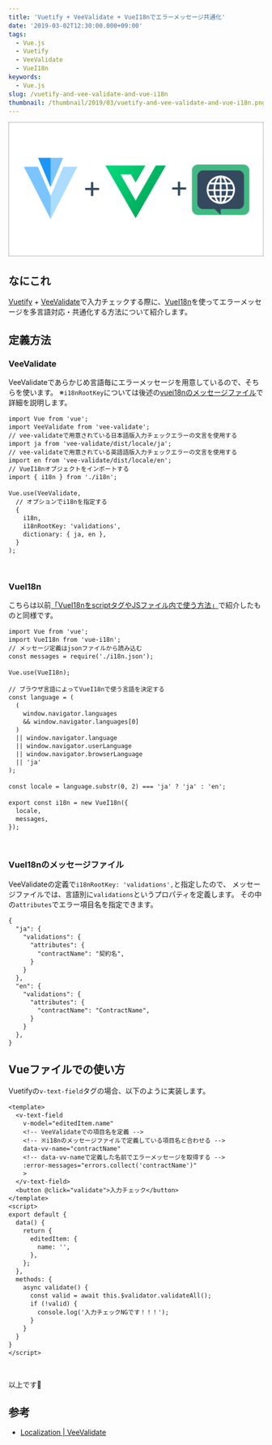 ```yaml
---
title: 'Vuetify + VeeValidate + VueI18nでエラーメッセージ共通化'
date: '2019-03-02T12:30:00.000+09:00'
tags:
  - Vue.js
  - Vuetify
  - VeeValidate
  - VueI18n
keywords:
  - Vue.js
slug: /vuetify-and-vee-validate-and-vue-i18n
thumbnail: /thumbnail/2019/03/vuetify-and-vee-validate-and-vue-i18n.png
---
```


![vuetify-and-vee-validate-and-vue-i18n](/thumbnail/2019/03/vuetify-and-vee-validate-and-vue-i18n.png)

## なにこれ

[Vuetify](https://vuetifyjs.com/ja/) + [VeeValidate](https://baianat.github.io/vee-validate/)で入力チェックする際に、[VueI18n](https://kazupon.github.io/vue-i18n/)を使ってエラーメッセージを多言語対応・共通化する方法について紹介します。



## 定義方法

### VeeValidate

VeeValidateであらかじめ言語毎にエラーメッセージを用意しているので、そちらを使います。
※`i18nRootKey`については後述の[vuei18nのメッセージファイル](#vuei18nのメッセージファイル)で詳細を説明します。

```javascript{4,6}:title=VeeValidateの定義
import Vue from 'vue';
import VeeValidate from 'vee-validate';
// vee-validateで用意されている日本語版入力チェックエラーの文言を使用する
import ja from 'vee-validate/dist/locale/ja';
// vee-validateで用意されている英語語版入力チェックエラーの文言を使用する
import en from 'vee-validate/dist/locale/en';
// VueI18nオブジェクトをインポートする
import { i18n } from './i18n';

Vue.use(VeeValidate, 
  // オプションでi18nを指定する
  {
    i18n,
    i18nRootKey: 'validations',
    dictionary: { ja, en },
  }
);
```
<br/>


### VueI18n

こちらは以前[「VueI18nをscriptタグやJSファイル内で使う方法」](vue-i18n-in-script-tag#%E4%BD%BF%E3%81%84%E6%96%B9)で紹介したものと同様です。

```javascript:title=VueI18nの定義
import Vue from 'vue';
import VueI18n from 'vue-i18n';
// メッセージ定義はjsonファイルから読み込む
const messages = require('./i18n.json');

Vue.use(VueI18n);

// ブラウザ言語によってVueI18nで使う言語を決定する
const language = (
  (
    window.navigator.languages
    && window.navigator.languages[0]
  )
  || window.navigator.language
  || window.navigator.userLanguage
  || window.navigator.browserLanguage
  || 'ja'
);

const locale = language.substr(0, 2) === 'ja' ? 'ja' : 'en';

export const i18n = new VueI18n({
  locale,
  messages,
});

```
<br/>


### VueI18nのメッセージファイル

VeeValidateの定義で`i18nRootKey: 'validations',`と指定したので、
メッセージファイルでは、言語別に`validations`というプロパティを定義します。
その中の`attributes`でエラー項目名を指定できます。

```json{3-4,10-11}:title=VueI18nのメッセージファイル(JSONファイル)
{
  "ja": {
    "validations": {
      "attributes": {
        "contractName": "契約名",
      }
    }
  },
  "en": {
    "validations": {
      "attributes": {
        "contractName": "ContractName",
      }
    }
  },
}
```


## Vueファイルでの使い方

Vuetifyの`v-text-field`タグの場合、以下のように実装します。

```html{5-8,24}
<template>
  <v-text-field
    v-model="editedItem.name"
    <!-- VeeValidateでの項目名を定義 -->
    <!-- ※i18nのメッセージファイルで定義している項目名と合わせる -->
    data-vv-name="contractName"
    <!-- data-vv-nameで定義した名前でエラーメッセージを取得する -->
    :error-messages="errors.collect('contractName')"
    >
  </v-text-field>
  <button @click="validate">入力チェック</button>
</template>
<script>
export default {
  data() {
    return {
      editedItem: {
        name: '',
      },
    };
  },
  methods: {
    async validate() {
      const valid = await this.$validator.validateAll();
      if (!valid) {
        console.log('入力チェックNGです！！！');
      }
    }
  }
}
</script>
```
<br/>


以上です🍅

## 参考
* [Localization | VeeValidate](https://baianat.github.io/vee-validate/guide/localization.html#vuei18n-integration)
